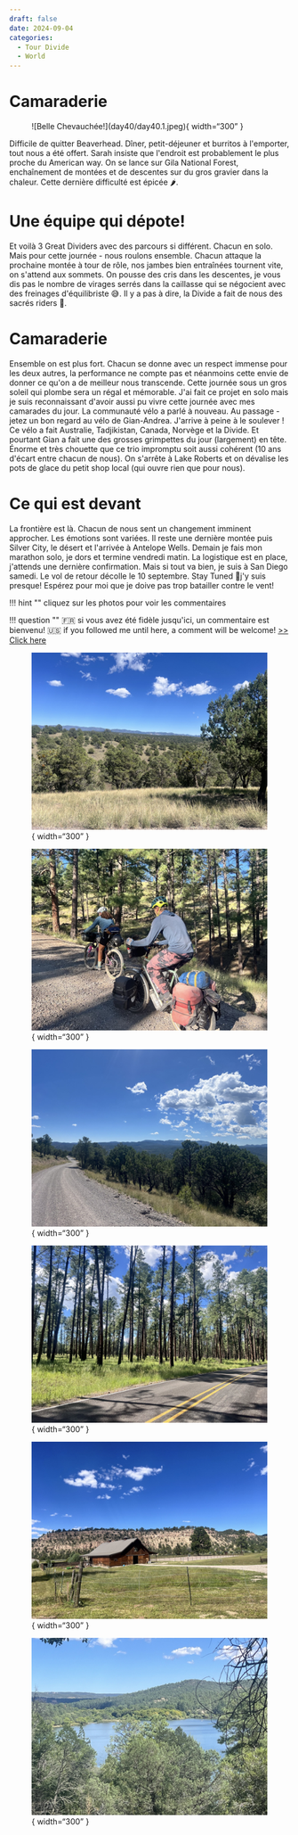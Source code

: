 ```yaml
---
draft: false 
date: 2024-09-04
categories:
  - Tour Divide
  - World
---
```


#  Camaraderie

<figure markdown>
![Belle Chevauchée!](day40/day40.1.jpeg){ width=“300” }
</figure>

Difficile de quitter Beaverhead. Dîner, petit-déjeuner et burritos à l'emporter, tout nous a été offert. Sarah insiste que l'endroit est probablement le plus proche du American way. On se lance sur Gila National Forest, enchaînement de montées et de descentes sur du gros gravier dans la chaleur. Cette dernière difficulté est épicée 🌶️.

<!-- more -->


# Une équipe qui dépote!

Et voilà 3 Great Dividers avec des parcours si différent. Chacun en solo. Mais pour cette journée - nous roulons ensemble. Chacun attaque la prochaine montée à tour de rôle, nos jambes bien entraînées tournent vite, on s'attend aux sommets. On pousse des cris dans les descentes, je vous dis pas le nombre de virages serrés dans la caillasse qui se négocient avec des freinages d'équilibriste 😅. Il y a pas à dire, la Divide a fait de nous des sacrés riders 💪.

# Camaraderie

Ensemble on est plus fort. Chacun se donne avec un respect immense pour les deux autres, la performance ne compte pas et néanmoins cette envie de donner ce qu'on a de meilleur nous transcende. Cette journée sous un gros soleil qui plombe sera un régal et mémorable. J'ai fait ce projet en solo mais je suis reconnaissant d'avoir aussi pu vivre cette journée avec mes camarades du jour. La communauté vélo a parlé à nouveau. Au passage - jetez un bon regard au vélo de Gian-Andrea. J'arrive à peine à le soulever ! Ce vélo a fait Australie, Tadjikistan, Canada, Norvège  et la Divide. Et pourtant Gian a fait une des grosses grimpettes du jour (largement) en tête. Énorme et très chouette que ce trio impromptu soit aussi cohérent (10 ans d'écart entre chacun de nous). On s'arrête à Lake Roberts et on dévalise les pots de glace du petit shop local (qui ouvre rien que pour nous). 

# Ce qui est devant 

La frontière est là. Chacun de nous sent un changement imminent approcher. Les émotions sont variées. Il reste une dernière montée puis Silver City, le désert et l'arrivée à Antelope Wells. Demain je fais mon marathon solo, je dors et termine vendredi matin. La logistique est en place, j'attends une dernière confirmation. Mais si tout va bien, je suis à San Diego samedi. Le vol de retour décolle le 10 septembre. Stay Tuned 🤞j'y suis presque! Espérez pour moi que je doive pas trop batailler contre le vent!



!!! hint ""
    cliquez sur les photos pour voir les commentaires

!!! question ""
    🇫🇷 si vous avez été fidèle jusqu'ici, un commentaire est bienvenu! 🇺🇸 if you followed me until here, a comment will be welcome! [>> Click here](https://forms.office.com/r/5TiedXLRaN)

<figure markdown>

![Gila National Forest, beaucoup de lacets, montées, descentes](day40/day40.2.jpeg){ width=“300” }

![Le trio à l'œuvre, matez-moi ces bagages!](day40/day40.3.jpeg){ width=“300” }

![L'air de rien, ce gravier est très piégeur](day40/day40.4.jpeg){ width=“300” }

![Dernier tronçon pour rejoindre les pots de glace - on appuie sur les pédales](day40/day40.5.jpeg){ width=“300” }

![Les premières habitations apparaissent](day40/day40.6.jpeg){ width=“300” }

![Lake Roberts et son barrage](day40/day40.7.jpeg){ width=“300” }

</figure>


